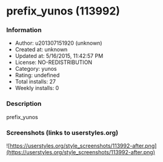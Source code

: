 # prefix_yunos (113992)

### Information
- Author: u201307151920 (unknown)
- Created at: unknown
- Updated at: 5/16/2015, 11:42:57 PM
- License: NO-REDISTRIBUTION
- Category: yunos
- Rating: undefined
- Total installs: 27
- Weekly installs: 0


### Description
prefix_yunos


### Screenshots (links to userstyles.org)
![https://userstyles.org/style_screenshots/113992-after.png](https://userstyles.org/style_screenshots/113992-after.png)


